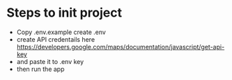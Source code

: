 # Steps to init project

- Copy .env.example create .env
- create API credentails here https://developers.google.com/maps/documentation/javascript/get-api-key
- and paste it to .env key
- then run the app
